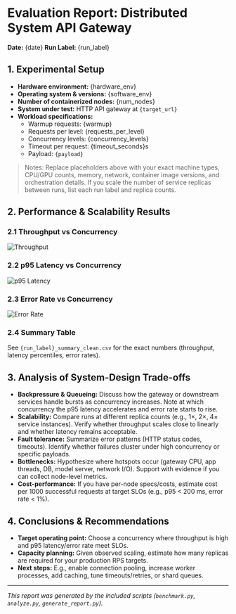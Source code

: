 # Evaluation Report: Distributed System API Gateway

**Date:** {date}
**Run Label:** {run_label}

## 1. Experimental Setup
- **Hardware environment:** {hardware_env}
- **Operating system & versions:** {software_env}
- **Number of containerized nodes:** {num_nodes}
- **System under test:** HTTP API gateway at `{target_url}`
- **Workload specifications:**
  - Warmup requests: {warmup}
  - Requests per level: {requests_per_level}
  - Concurrency levels: {concurrency_levels}
  - Timeout per request: {timeout_seconds}s
  - Payload: `{payload}`

> Notes: Replace placeholders above with your exact machine types, CPU/GPU counts, memory, network, container image versions, and orchestration details. If you scale the number of service replicas between runs, list each run label and replica counts.

## 2. Performance & Scalability Results

### 2.1 Throughput vs Concurrency
![Throughput](./{run_label}_throughput.png)

### 2.2 p95 Latency vs Concurrency
![p95 Latency](./{run_label}_p95_latency.png)

### 2.3 Error Rate vs Concurrency
![Error Rate](./{run_label}_error_rate.png)

### 2.4 Summary Table
See `{run_label}_summary_clean.csv` for the exact numbers (throughput, latency percentiles, error rates).

## 3. Analysis of System-Design Trade-offs

- **Backpressure & Queueing:** Discuss how the gateway or downstream services handle bursts as concurrency increases. Note at which concurrency the p95 latency accelerates and error rate starts to rise.
- **Scalability:** Compare runs at different replica counts (e.g., 1×, 2×, 4× service instances). Verify whether throughput scales close to linearly and whether latency remains acceptable.
- **Fault tolerance:** Summarize error patterns (HTTP status codes, timeouts). Identify whether failures cluster under high concurrency or specific payloads.
- **Bottlenecks:** Hypothesize where hotspots occur (gateway CPU, app threads, DB, model server, network I/O). Support with evidence if you can collect node-level metrics.
- **Cost-performance:** If you have per-node specs/costs, estimate cost per 1000 successful requests at target SLOs (e.g., p95 < 200 ms, error rate < 1%).

## 4. Conclusions & Recommendations

- **Target operating point:** Choose a concurrency where throughput is high and p95 latency/error rate meet SLOs.
- **Capacity planning:** Given observed scaling, estimate how many replicas are required for your production RPS targets.
- **Next steps:** E.g., enable connection pooling, increase worker processes, add caching, tune timeouts/retries, or shard queues.

---

*This report was generated by the included scripts (`benchmark.py`, `analyze.py`, `generate_report.py`).*
